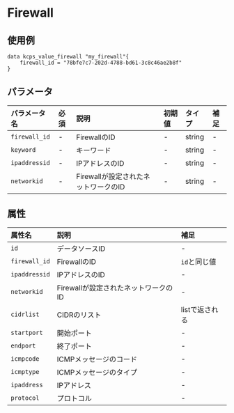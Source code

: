 # Firewall

## 使用例

```hcl
data kcps_value_firewall "my_firewall"{
    firewall_id = "78bfe7c7-202d-4788-bd61-3c8c46ae2b8f"
}
```

## パラメータ

|パラメータ名 |必須    |説明      |初期値    |タイプ    |補足|
|:----------|:------|:---------|:--------|:--------|:--|
|`firewall_id` |-|FirewallのID | - | string | - |
|`keyword` |-|キーワード | - | string | - |
|`ipaddressid` |-|IPアドレスのID | - | string | - |
|`networkid` |-|Firewallが設定されたネットワークのID  | - | string | - |


## 属性
|属性名 |説明      |補足 |
|:----------|:------|:---------|
|`id`          |データソースID   | - | 
|`firewall_id`  |FirewallのID  | `id`と同じ値 |
|`ipaddressid`  |IPアドレスのID  | - |
|`networkid` |Firewallが設定されたネットワークのID  | - |
|`cidrlist`  |CIDRのリスト   | listで返される |
|`startport`  |開始ポート  | - |
|`endport`  |終了ポート   | - |
|`icmpcode`  |ICMPメッセージのコード   | - |
|`icmptype`  |ICMPメッセージのタイプ   | - |
|`ipaddress`  |IPアドレス   | - |
|`protocol`  |プロトコル  | - |
